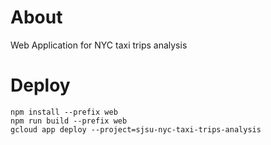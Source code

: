 # About
Web Application for NYC taxi trips analysis

# Deploy
```
npm install --prefix web
npm run build --prefix web
gcloud app deploy --project=sjsu-nyc-taxi-trips-analysis
```

